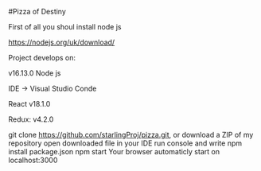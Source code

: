 #Pizza of Destiny

First of all you shoul install node js

https://nodejs.org/uk/download/

Project develops on:

v16.13.0 Node js

IDE -> Visual Studio Conde

React v18.1.0

Redux: v4.2.0

git clone https://github.com/starlingProj/pizza.git, or download a ZIP of my repository
open downloaded file in your IDE
run console and write npm install package.json
npm start
Your browser automaticly start on localhost:3000